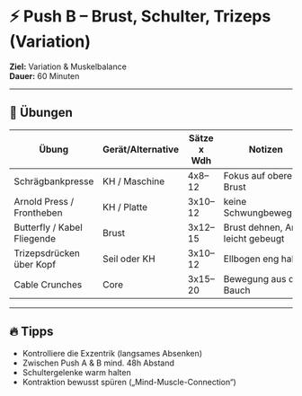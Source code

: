 # ⚡ Push B – Brust, Schulter, Trizeps (Variation)

**Ziel:** Variation & Muskelbalance  
**Dauer:** 60 Minuten  

---

## 🧩 Übungen

| Übung | Gerät/Alternative | Sätze x Wdh | Notizen |
|--------|------------------|--------------|----------|
| Schrägbankpresse | KH / Maschine | 4x8–12 | Fokus auf obere Brust |
| Arnold Press / Frontheben | KH / Platte | 3x10–12 | keine Schwungbewegung |
| Butterfly / Kabel Fliegende | Brust | 3x12–15 | Brust dehnen, Arme leicht gebeugt |
| Trizepsdrücken über Kopf | Seil oder KH | 3x10–12 | Ellbogen eng halten |
| Cable Crunches | Core | 3x15–20 | Bewegung aus dem Bauch |

---

## 🔥 Tipps
- Kontrolliere die Exzentrik (langsames Absenken)  
- Zwischen Push A & B mind. 48h Abstand  
- Schultergelenke warm halten  
- Kontraktion bewusst spüren („Mind-Muscle-Connection“)  
